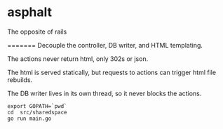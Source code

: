 asphalt
=======

The opposite of rails


=======
Decouple the controller, DB writer, and HTML templating. 

The actions never return html, only 302s or json. 

The html is served statically, but requests to actions can trigger html file rebuilds.

The DB writer lives in its own thread, so it never blocks the actions.

```
export GOPATH=`pwd`
cd  src/sharedspace
go run main.go
```
